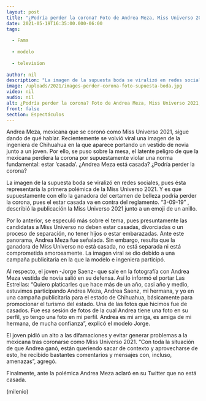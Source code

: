 ```yaml
---
layout: post
title: "¿Podría perder la corona? Foto de Andrea Meza, Miss Universo 2021, vestida de novia causa polémica"
date: 2021-05-19T16:35:00.000-06:00
tags:
  
  - Fama
  
  - modelo
  
  - television
  
author: nil
description: "La imagen de la supuesta boda se viralizó en redes sociales, pues ésta representaría la primera polémica de la Miss Universo 2021. Y es que supuestamente con ello la ganadora del certamen podría perder la corona. Te contamos la verdad. "
image: /uploads/2021/images-perder-corona-foto-supuesta-boda.jpg
video: nil
audio: nil
alt: ¿Podría perder la corona? Foto de Andrea Meza, Miss Universo 2021, vestida de novia causa polémica
front: false
section: Espectáculos
---
```


Andrea Meza, mexicana que se coronó como Miss Universo 2021, sigue dando de qué hablar. Recientemente se volvió viral una imagen de la ingeniera de Chihuahua en la que aparece portando un vestido de novia junto a un joven. Por ello, se puso sobre la mesa, el latente peligro de que la mexicana perdiera la corona por supuestamente violar una norma fundamental: estar ‘casada’. ¿Andrea Meza está casada? ¿Podría perder la corona? 

La imagen de la supuesta boda se viralizó en redes sociales, pues ésta representaría la primera polémica de la Miss Universo 2021. Y es que supuestamente con ello la ganadora del certamen de belleza podría perder la corona, pues el estar casada va en contra del reglamento. 
“3-09-19” , describió la publicación la Miss Universo 2021 junto a un emoji de un anillo. 

Por lo anterior, se especuló más sobre el tema, pues presuntamente las candidatas a Miss Universo no deben estar casadas, divorciadas o un proceso de separación, no tener hijos o estar embarazadas. Ante este panorama, Andrea Meza fue señalada. Sin embargo, resulta que la ganadora de Miss Universo no está casada, no está separada ni está comprometida amorosamente. La imagen viral se dio debido a una campaña publicitaria en la que la modelo e ingeniera participó. 

Al respecto, el joven -Jorge Saenz- que sale en la fotografía con Andrea Meza vestida de novia salió en su defensa. Así lo informó el portar Las Estrellas: “Quiero platicarles que hace más de un año, casi año y medio, estuvimos participando Andrea Meza, Andrea Saenz, mi hermana, y yo en una campaña publicitaria para el estado de Chihuahua, básicamente para promocionar el turismo del estado. Una de las fotos que hicimos fue de casados. Fue esa sesión de fotos de la cual Andrea tiene una foto en su perfil, yo tengo una foto en mi perfil. Andrea es mi amiga, es amiga de mi hermana, de mucha confianza”, explicó el modelo Jorge. 

El joven pidió un alto a las difamaciones y evitar generar problemas a la mexicana tras coronarse como Miss Universo 2021. “Con toda la situación de que Andrea ganó, están queriendo sacar de contexto y aprovecharse de esto, he recibido bastantes comentarios y mensajes con, incluso, amenazas”, agregó. 

​Finalmente, ante la polémica Andrea Meza aclaró en su Twitter que no está casada.  

(milenio)